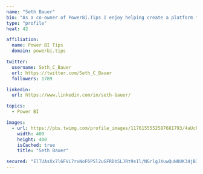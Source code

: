 ```yaml
---
name: "Seth Bauer"
bio: "As a co-owner of PowerBI.Tips I enjoy helping create a platform for new and advanced users alike to learn and expand their skills and get the most out of Power BI."
type: "profile"
heat: 42

affiliation:
  name: Power BI Tips
  domain: powerbi.tips

twitter:
  username: Seth_C_Bauer
  url: https://twitter.com/Seth_C_Bauer
  followers: 1789

linkedin:
  url: https://www.linkedin.com/in/seth-bauer/

topics:
  - Power BI

images:
  - url: https://pbs.twimg.com/profile_images/1176155552587681793/4aUcPKoe_400x400.jpg
    width: 400
    height: 400
    isCached: true
    title: "Seth Bauer"

secured: "ElTUAsXx7l6FVL7rxNoF6PSl2uGFRDb5LJRt9sIl/NGrlgJXuwQuN0UK34jB38Mcnm393Fkezmt7aAIauiELGpu+i3LkqBwsiO0k/qpQY+3Pmlljchz+Fs03IvSL7vg6vHVpng5XKAloRPne+wM0Iw5zLvOZWJfmzSikK7xYkVELD4kMEqKT/kqdXxLqyKFDZ9H17cb5WPlQwx0UCBeQDbmYBP6X8wPxBHtjx4/LAzCwXd5gUICyz9B9kYuoey7MX7sEk3wFL5nDUjKcdnYpCrk4+Aff2n5SWipd9QI4MyovWmGq2FmXrsShDD266m/qnYKACIdIF5Vv6R6HVnnOSIyQsCfMHUPqyq+ZSDofKVVZRIcxETAN5xGuv5ShAWWdEbpAUne7lYtJi6CEVmHk+yiHjqKf5gxKUq4Xx2rZ/3c=;8BOTidIKjno7EkcnM1jiDg=="
---
```


